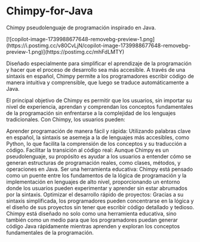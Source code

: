 # Chimpy-for-Java
Chimpy pseudolenguaje de programación inspirado en Java.

<div stye="text-align: center;">
  [![copilot-image-1739988677648-removebg-preview-1.png](https://i.postimg.cc/v80CvLjN/copilot-image-1739988677648-removebg-preview-1.png)](https://postimg.cc/mhFdLMTY)
</div>

Diseñado especialmente para simplificar el aprendizaje de la programación y hacer que el proceso de desarrollo sea más accesible. A través de una sintaxis en español, Chimpy permite a los programadores escribir código de manera intuitiva y comprensible, que luego se traduce automáticamente a Java.

El principal objetivo de Chimpy es permitir que los usuarios, sin importar su nivel de experiencia, aprendan y comprendan los conceptos fundamentales de la programación sin enfrentarse a la complejidad de los lenguajes tradicionales. Con Chimpy, los usuarios pueden:

Aprender programación de manera fácil y rápida: Utilizando palabras clave en español, la sintaxis se asemeja a la de lenguajes más accesibles, como Python, lo que facilita la comprensión de los conceptos y su traducción a código.
Facilitar la transición al código real: Aunque Chimpy es un pseudolenguaje, su propósito es ayudar a los usuarios a entender cómo se generan estructuras de programación reales, como clases, métodos, y operaciones en Java.
Ser una herramienta educativa: Chimpy está pensado como un puente entre los fundamentos de la lógica de programación y la implementación en lenguajes de alto nivel, proporcionando un entorno donde los usuarios pueden experimentar y aprender sin estar abrumados por la sintaxis.
Optimizar el desarrollo rápido de proyectos: Gracias a su sintaxis simplificada, los programadores pueden concentrarse en la lógica y el diseño de sus proyectos sin tener que escribir código detallado y tedioso.
Chimpy está diseñado no solo como una herramienta educativa, sino también como un medio para que los programadores puedan generar código Java rápidamente mientras aprenden y exploran los conceptos fundamentales de la programación.
